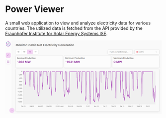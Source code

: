 # Power Viewer

A small web application to view and analyze electricity data for various countries. The utilized data is fetched from the API provided by the [Fraunhofer Institute for Solar Energy Systems ISE](https://www.energy-charts.info/index.html?l=en&c=DE).

![screenshot](public/MonitoringScreenshot.png)
